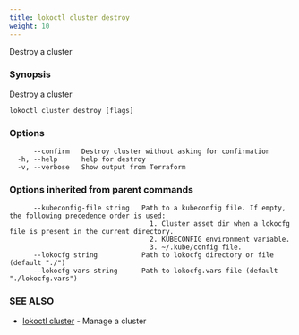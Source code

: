 ```yaml
---
title: lokoctl cluster destroy
weight: 10
---
```


Destroy a cluster

### Synopsis

Destroy a cluster

```
lokoctl cluster destroy [flags]
```

### Options

```
      --confirm   Destroy cluster without asking for confirmation
  -h, --help      help for destroy
  -v, --verbose   Show output from Terraform
```

### Options inherited from parent commands

```
      --kubeconfig-file string   Path to a kubeconfig file. If empty, the following precedence order is used:
                                   1. Cluster asset dir when a lokocfg file is present in the current directory.
                                   2. KUBECONFIG environment variable.
                                   3. ~/.kube/config file.
      --lokocfg string           Path to lokocfg directory or file (default "./")
      --lokocfg-vars string      Path to lokocfg.vars file (default "./lokocfg.vars")
```

### SEE ALSO

* [lokoctl cluster](lokoctl_cluster.md)	 - Manage a cluster

